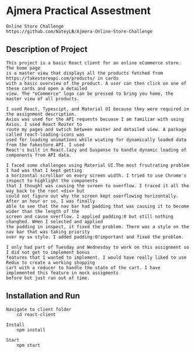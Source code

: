 # Ajmera Practical Assestment
    Online Store Challenge 
    https://github.com/NateyLB/Ajmera-Online-Store-Challenge

## Description of Project
    This project is a basic React client for an online eCommerce store. The home page 
    is a master view that displays all the products fetched from https://fakestoreapi.com/products/ in cards
    with a basic overview of the product. A user can then click on one of these cards and open a detailed 
    view. The "eCommerce" logo can be pressed to bring you home, the master view of all products. 

    I used React, Typescipt, and Material UI because they were required in the assignment description. 
    Axios was used for the API requests becuase I am familiar with using Axios. I used React Router to 
    route my pages and swtich between master and detailed view. A package called react-loading-icons was 
    used for loading animations while wiating for dynamically loaded data from the fakestore API. I used 
    React's built in React.lazy and Suspense to handle dynamic loading of components from API data. 

    I faced some challenges using Material UI.The most frsutrating problem I had was that I kept getting 
    a horizontal scrollbar on every screen width. I tried to use Chrome's inspect to highlight the components 
    that I thought was causing the svreen to overflow. I traced it all the way back to the root <div> but 
    could not figure out why the screen kept overflowing horizontally. After an hour or so, I was finally 
    able to see that the nav bar had padding that was causing it to become wider than the length of the 
    screen and cause overflow. I applied padding:0 but still nothing changhed. WHen I selected and applied 
    the padding in inspect, it fixed the problem. There was a style on the nav bar that was taking priority 
    over my sx style. I added padding:0!important and fixed the problem.

    I only had part of Tuesday and Wednesday to work on this assignment so I did not get to implement bonus 
    features that I wanted to implement. I would have really liked to use Redux to create a working shopping 
    cart with a reducer to handle the state of the cart. I have implemented this feature in mock assigments 
    before but just ran out of time. 

## Installation and Run
    Navigate to client folder
        cd react-client

    Install
        npm install

    Start
        npm start